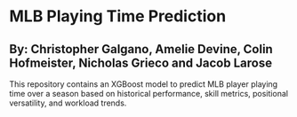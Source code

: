 # MLB Playing Time Prediction

## By: Christopher Galgano, Amelie Devine, Colin Hofmeister, Nicholas Grieco and Jacob Larose

This repository contains an XGBoost model to predict MLB player playing time over a season based on historical performance, skill metrics, positional versatility, and workload trends.

